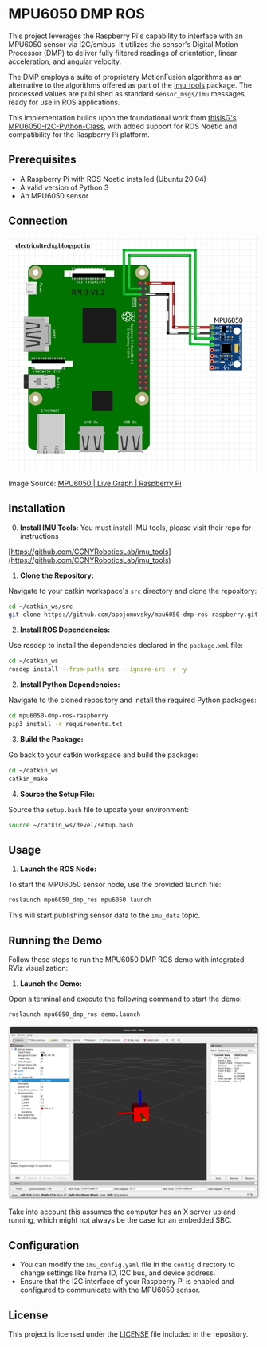 # MPU6050 DMP ROS

This project leverages the Raspberry Pi's capability to interface with an MPU6050 sensor via I2C/smbus. It utilizes the sensor's Digital Motion Processor (DMP) to deliver fully filtered readings of orientation, linear acceleration, and angular velocity.

The DMP employs a suite of proprietary MotionFusion algorithms as an alternative to the algorithms offered as part of the [imu_tools](https://github.com/CCNYRoboticsLab/imu_tools) package. The processed values are published as standard `sensor_msgs/Imu` messages, ready for use in ROS applications.

This implementation builds upon the foundational work from [thisisG's MPU6050-I2C-Python-Class](https://github.com/thisisG/MPU6050-I2C-Python-Class), with added support for ROS Noetic and compatibility for the Raspberry Pi platform.

## Prerequisites

- A Raspberry Pi with ROS Noetic installed (Ubuntu 20.04)
- A valid version of Python 3
- An MPU6050 sensor

## Connection

![MPU6050 with Raspberry Pi](resources/mpu6050_raspberry.png)

Image Source: [MPU6050 | Live Graph | Raspberry Pi](https://sparkfun.hackster.io/absoluteAbu/mpu6050-live-graph-raspberry-pi-637112)

## Installation

0. **Install IMU Tools:**
You must install IMU tools, please visit their repo for instructions

[https://github.com/CCNYRoboticsLab/imu_tools](https://github.com/CCNYRoboticsLab/imu_tools)

1. **Clone the Repository:**

Navigate to your catkin workspace's `src` directory and clone the repository:

```bash
cd ~/catkin_ws/src
git clone https://github.com/apojomovsky/mpu6050-dmp-ros-raspberry.git
```

2. **Install ROS Dependencies:**

Use rosdep to install the dependencies declared in the `package.xml` file:

```bash
cd ~/catkin_ws
rosdep install --from-paths src --ignore-src -r -y
```

2. **Install Python Dependencies:**

Navigate to the cloned repository and install the required Python packages:

```bash
cd mpu6050-dmp-ros-raspberry
pip3 install -r requirements.txt
```

3. **Build the Package:**

Go back to your catkin workspace and build the package:


```bash
cd ~/catkin_ws
catkin_make
```

4. **Source the Setup File:**

Source the `setup.bash` file to update your environment:

```bash
source ~/catkin_ws/devel/setup.bash
```

## Usage

1. **Launch the ROS Node:**

To start the MPU6050 sensor node, use the provided launch file:

```bash
roslaunch mpu6050_dmp_ros mpu6050.launch
```

This will start publishing sensor data to the `imu_data` topic.

## Running the Demo

Follow these steps to run the MPU6050 DMP ROS demo with integrated RViz visualization:

1. **Launch the Demo:**

Open a terminal and execute the following command to start the demo:

```bash
roslaunch mpu6050_dmp_ros demo.launch
```

![RViz demo](resources/demo.png)

Take into account this assumes the computer has an X server up and running, which might not always be the case for an embedded SBC.

## Configuration

- You can modify the `imu_config.yaml` file in the `config` directory to change settings like frame ID, I2C bus, and device address.
- Ensure that the I2C interface of your Raspberry Pi is enabled and configured to communicate with the MPU6050 sensor.

## License

This project is licensed under the [LICENSE](LICENSE) file included in the repository.
